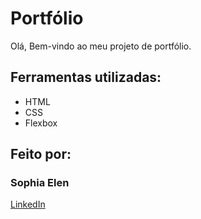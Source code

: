 # Portfólio  
Olá, Bem-vindo ao meu projeto de portfólio.  

## Ferramentas utilizadas:  

* HTML  
* CSS  
* Flexbox  

## Feito por:  

### Sophia Elen  

[LinkedIn](https://www.linkedin.com/in/sophia-elen-marins/)  
